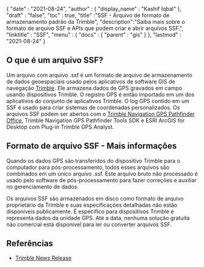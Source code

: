 {
  "date" : "2021-08-24",
  "author" : {
    "display_name" : "Kashif Iqbal"
},
  "draft" : "false",
  "toc" : true,
  "title" :"SSF - Arquivo de formato de armazenamento padrão da Trimble",
  "description":"Saiba mais sobre o formato de arquivo SSF e APIs que podem criar e abrir arquivos SSF.",
  "linktitle" : "SSF",
  "menu" : {
    "docs" : {
      "parent" : "gis"
}
},
  "lastmod" : "2021-08-24"
}

## O que é um arquivo SSF?

Um arquivo com arquivo .ssf é um formato de arquivo de armazenamento de dados geoespaciais usado pelos aplicativos de software GIS de navegação [Trimble](https://www.trimble.com). Ele armazena dados de GPS gravados em campo usando dispositivos Trimble. O registro GPS é então importado em um dos aplicativos do conjunto de aplicativos Trimble. O log GPS contido em um SSF é usado para criar sistemas de coordenadas personalizados. Os arquivos SSF podem ser abertos com o [Trimble Navigation GPS Pathfinder Office](https://geospatial.trimble.com/en/products/software/office-software), Trimble Navigation GPS Pathfinder Tools SDK e ESRI ArcGIS for Desktop com Plug-in Trimble GPS Analyst.

## Formato de arquivo SSF - Mais informações

Quando os dados GPS são transferidos do dispositivo Trimble para o computador para pós-processamento, todos esses arquivos são combinados em um único arquivo .ssf. Este arquivo bruto não processado é usado pelo software de pós-processamento para fazer correções e auxiliar no gerenciamento de dados.

Os arquivos SSF são armazenados em disco como formato de arquivo proprietário da Trimble e suas especificações detalhadas não estão disponíveis publicamente. É específico para dispositivos Trimble e representa dados da unidade GPS. Até a data, nenhuma solução gratuita não comercial está disponível para ler ou converter arquivos SSF.

## Referências

* [Trimble News Release](https://www.trimble.com/news/release.aspx?id=050510b)

